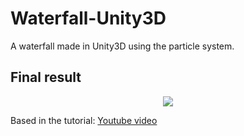 # Waterfall-Unity3D
A waterfall made in Unity3D using the particle system.

## Final result
<p align="center">
  <img src="https://i.gyazo.com/c18d2f986a4d0c4e73e77d10085aa9c6.gif">
</p>

Based in the tutorial: [Youtube video](https://www.youtube.com/watch?v=XhSp8nFLUi4)
